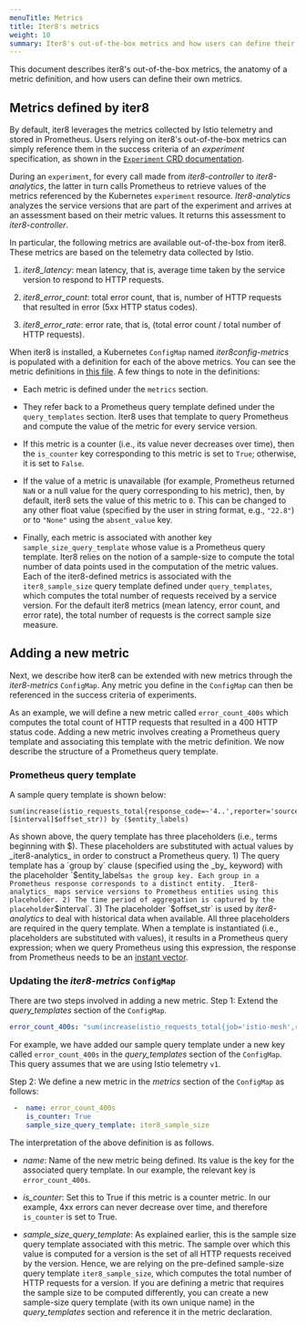 ```yaml
---
menuTitle: Metrics
title: Iter8's metrics
weight: 10
summary: Iter8's out-of-the-box metrics and how users can define their own metrics
---
```


This document describes iter8's out-of-the-box metrics, the anatomy of a metric definition, and how users can define their own metrics.

## Metrics defined by iter8

By default, iter8 leverages the metrics collected by Istio telemetry and stored in Prometheus. Users relying on iter8's out-of-the-box metrics can simply reference them in the success criteria of an _experiment_ specification, as shown in the [`Experiment` CRD documentation](../experiment/).

During an `experiment`, for every call made from  _iter8-controller_ to _iter8-analytics_, the latter in turn calls Prometheus to retrieve values of the metrics referenced by the Kubernetes `experiment` resource. _Iter8-analytics_ analyzes the service versions that are part of the experiment and arrives at an assessment based on their metric values. It returns this assessment to _iter8-controller_.

In particular, the following metrics are available out-of-the-box from iter8. These metrics are based on the telemetry data collected by Istio.

1. _iter8_latency_: mean latency, that is, average time taken by the service version to respond to HTTP requests.

2. _iter8_error_count_: total error count, that is, number of HTTP requests that resulted in error (5xx HTTP status codes).

3. _iter8_error_rate_: error rate, that is, (total error count / total number of HTTP requests).

When iter8 is installed, a Kubernetes `ConfigMap` named _iter8config-metrics_ is populated with a definition for each of the above metrics. You can see the metric definitions in [this file](https://raw.githubusercontent.com/iter8-tools/iter8-controller/v0.2.1/install/helm/iter8-controller/templates/metrics/iter8_metrics.yaml). A few things to note in the definitions:

- Each metric is defined under the `metrics` section.

- They refer back to a Prometheus query template defined under the `query_templates` section. Iter8 uses that template to query Prometheus and compute the value of the metric for every service version.

- If this metric is a counter (i.e., its value never decreases over time), then the `is_counter` key corresponding to this metric is set to `True`; otherwise, it is set to `False`.

- If the value of a metric is unavailable (for example, Prometheus returned `NaN` or a null value for the query corresponding to his metric), then, by default, iter8 sets the value of this metric to `0`. This can be changed to any other float value (specified by the user in string format, e.g., `"22.8"`) or to `"None"` using the `absent_value` key.

- Finally, each metric is associated with another key `sample_size_query_template` whose value is a Prometheus query template. Iter8 relies on the notion of a sample-size to compute the total number of data points used in the computation of the metric values. Each of the iter8-defined metrics is associated with the `iter8_sample_size` query template defined under `query_templates`, which computes the total number of requests received by a service version. For the default iter8 metrics (mean latency, error count, and error rate), the total number of requests is the correct sample size measure.

## Adding a new metric

Next, we describe how iter8 can be extended with new metrics through the _iter8-metrics_ `ConfigMap`. Any metric you define in the `ConfigMap` can then be referenced in the success criteria of experiments.

As an example, we will define a new metric called `error_count_400s` which computes the total count of HTTP requests that resulted in a 400 HTTP status code.
Adding a new metric involves creating a Prometheus query template and associating this template with the metric definition.  We now describe the structure of a Prometheus query template.

### Prometheus query template

A sample query template is shown below:

```
sum(increase(istio_requests_total{response_code=~'4..',reporter='source'}[$interval]$offset_str)) by ($entity_labels)
```

As shown above, the query template has three placeholders (i.e., terms beginning with $). These placeholders are substituted with actual values by _iter8-analytics_ in order to construct a Prometheus query. 1) The query template has a `group by` clause (specified using the _by_ keyword) with the placeholder `$entity_labels` as the group key. Each group in a Prometheus response corresponds to a distinct entity. _Iter8-analytics_ maps service versions to Prometheus entities using this placeholder. 2) The time period of aggregation is captured by the placeholder `$interval`. 3) The placeholder `$offset_str` is used by _iter8-analytics_ to deal with historical data when available. All three placeholders are required in the query template. When a template is instantiated (i.e., placeholders are substituted with values), it results in a Prometheus query expression; when we query Prometheus using this expression, the response from Prometheus needs  to be an [instant vector](https://prometheus.io/docs/prometheus/latest/querying/basics/).


### Updating the _iter8-metrics_ `ConfigMap`

There are two steps involved in adding a new metric. Step 1: Extend the _query_templates_ section of the `ConfigMap`.

```yaml
error_count_400s: "sum(increase(istio_requests_total{job='istio-mesh',response_code=~'4..',reporter='source'}[$interval]$offset_str)) by ($entity_labels)"
```

For example, we have added our sample query template under a new key called `error_count_400s` in the _query_templates_ section of the `ConfigMap`. This query assumes that we are using Istio telemetry `v1`.

Step 2: We define a new metric in the _metrics_ section of the `ConfigMap` as follows:

```yaml
 -  name: error_count_400s
    is_counter: True
    sample_size_query_template: iter8_sample_size
```

The interpretation of the above definition is as follows.

  - _name_: Name of the new metric being defined. Its value is the key for the associated query template. In our example, the relevant key is `error_count_400s`.

  - _is_counter_: Set this to True if this metric is a counter metric. In our example, 4xx errors can never decrease over time, and therefore `is_counter` is set to True.

  - _sample_size_query_template_: As explained earlier, this is the sample size query template associated with this metric. The sample over which this value is computed for a version is the set of all HTTP requests received by the version. Hence, we are relying on the pre-defined sample-size query template `iter8_sample_size`, which computes the total number of HTTP requests for a version. If you are defining a metric that requires the sample size to be computed differently, you can create a new sample-size query template (with its own unique name) in the _query_templates_ section and reference it in the metric declaration.
